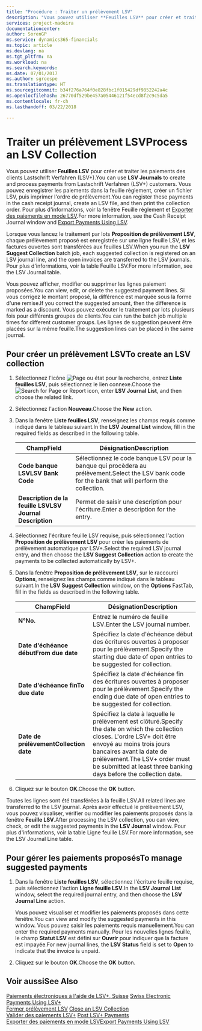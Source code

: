 ```yaml
---
title: "Procédure : Traiter un prélèvement LSV"
description: "Vous pouvez utiliser **Feuilles LSV** pour créer et traiter les paiements des clients Lastschrift Verfahren (LSV+). Vous pouvez enregistrer les paiements dans la feuille règlement, créer un fichier LSV, puis imprimer l'ordre de prélèvement."
services: project-madeira
documentationcenter: 
author: SorenGP
ms.service: dynamics365-financials
ms.topic: article
ms.devlang: na
ms.tgt_pltfrm: na
ms.workload: na
ms.search.keywords: 
ms.date: 07/01/2017
ms.author: sgroespe
ms.translationtype: HT
ms.sourcegitcommit: b34f276a764f0e828fbc1f015429df9852242a4c
ms.openlocfilehash: 26770df529be457a05446121f54ecd8f2c9c5da5
ms.contentlocale: fr-ch
ms.lasthandoff: 03/22/2018

---
```

# <a name="process-an-lsv-collection"></a><span data-ttu-id="74c2d-104">Traiter un prélèvement LSV</span><span class="sxs-lookup"><span data-stu-id="74c2d-104">Process an LSV Collection</span></span>
<span data-ttu-id="74c2d-105">Vous pouvez utiliser **Feuilles LSV** pour créer et traiter les paiements des clients Lastschrift Verfahren (LSV+).</span><span class="sxs-lookup"><span data-stu-id="74c2d-105">You can use **LSV Journals** to create and process payments from Lastschrift Verfahren (LSV+) customers.</span></span> <span data-ttu-id="74c2d-106">Vous pouvez enregistrer les paiements dans la feuille règlement, créer un fichier LSV, puis imprimer l'ordre de prélèvement.</span><span class="sxs-lookup"><span data-stu-id="74c2d-106">You can register these payments in the cash receipt journal, create an LSV file, and then print the collection order.</span></span> <span data-ttu-id="74c2d-107">Pour plus d'informations, voir la fenêtre Feuille règlement et [Exporter des paiements en mode LSV](how-to-export-payments-using-lsv.md).</span><span class="sxs-lookup"><span data-stu-id="74c2d-107">For more information, see the Cash Receipt Journal window and [Export Payments Using LSV](how-to-export-payments-using-lsv.md).</span></span>  

<span data-ttu-id="74c2d-108">Lorsque vous lancez le traitement par lots **Proposition de prélèvement LSV**, chaque prélèvement proposé est enregistrée sur une ligne feuille LSV, et les factures ouvertes sont transférées aux feuilles LSV.</span><span class="sxs-lookup"><span data-stu-id="74c2d-108">When you run the **LSV Suggest Collection** batch job, each suggested collection is registered on an LSV journal line, and the open invoices are transferred to the LSV journals.</span></span> <span data-ttu-id="74c2d-109">Pour plus d'informations, voir la table Feuille LSV.</span><span class="sxs-lookup"><span data-stu-id="74c2d-109">For more information, see the LSV Journal table.</span></span>  

<span data-ttu-id="74c2d-110">Vous pouvez afficher, modifier ou supprimer les lignes paiement proposées.</span><span class="sxs-lookup"><span data-stu-id="74c2d-110">You can view, edit, or delete the suggested payment lines.</span></span> <span data-ttu-id="74c2d-111">Si vous corrigez le montant proposé, la différence est marquée sous la forme d'une remise.</span><span class="sxs-lookup"><span data-stu-id="74c2d-111">If you correct the suggested amount, then the difference is marked as a discount.</span></span> <span data-ttu-id="74c2d-112">Vous pouvez exécuter le traitement par lots plusieurs fois pour différents groupes de clients.</span><span class="sxs-lookup"><span data-stu-id="74c2d-112">You can run the batch job multiple times for different customer groups.</span></span> <span data-ttu-id="74c2d-113">Les lignes de suggestion peuvent être placées sur la même feuille.</span><span class="sxs-lookup"><span data-stu-id="74c2d-113">The suggestion lines can be placed in the same journal.</span></span>  

## <a name="to-create-an-lsv-collection"></a><span data-ttu-id="74c2d-114">Pour créer un prélèvement LSV</span><span class="sxs-lookup"><span data-stu-id="74c2d-114">To create an LSV collection</span></span>  

1.  <span data-ttu-id="74c2d-115">Sélectionnez l'icône ![Page ou état pour la recherche](../../media/ui-search/search_small.png "icône Page ou état pour la recherche"), entrez **Liste feuilles LSV**, puis sélectionnez le lien connexe.</span><span class="sxs-lookup"><span data-stu-id="74c2d-115">Choose the ![Search for Page or Report](../../media/ui-search/search_small.png "Search for Page or Report icon") icon, enter **LSV Journal List**, and then choose the related link.</span></span>  
2.  <span data-ttu-id="74c2d-116">Sélectionnez l'action **Nouveau**.</span><span class="sxs-lookup"><span data-stu-id="74c2d-116">Choose the **New** action.</span></span>  
3.  <span data-ttu-id="74c2d-117">Dans la fenêtre **Liste feuilles LSV**, renseignez les champs requis comme indiqué dans le tableau suivant.</span><span class="sxs-lookup"><span data-stu-id="74c2d-117">In the **LSV Journal List** window, fill in the required fields as described in the following table.</span></span>  

    |<span data-ttu-id="74c2d-118">Champ</span><span class="sxs-lookup"><span data-stu-id="74c2d-118">Field</span></span>|<span data-ttu-id="74c2d-119">Désignation</span><span class="sxs-lookup"><span data-stu-id="74c2d-119">Description</span></span>|  
    |---------------------------------|---------------------------------------|  
    |<span data-ttu-id="74c2d-120">**Code banque LSV**</span><span class="sxs-lookup"><span data-stu-id="74c2d-120">**LSV Bank Code**</span></span>|<span data-ttu-id="74c2d-121">Sélectionnez le code banque LSV pour la banque qui procèdera au prélèvement.</span><span class="sxs-lookup"><span data-stu-id="74c2d-121">Select the LSV bank code for the bank that will perform the collection.</span></span>|  
    |<span data-ttu-id="74c2d-122">**Description de la feuille LSV**</span><span class="sxs-lookup"><span data-stu-id="74c2d-122">**LSV Journal Description**</span></span>|<span data-ttu-id="74c2d-123">Permet de saisir une description pour l'écriture.</span><span class="sxs-lookup"><span data-stu-id="74c2d-123">Enter a description for the entry.</span></span>|

4.  <span data-ttu-id="74c2d-124">Sélectionnez l'écriture feuille LSV requise, puis sélectionnez l'action **Proposition de prélèvement LSV** pour créer les paiements de prélèvement automatique par LSV+.</span><span class="sxs-lookup"><span data-stu-id="74c2d-124">Select the required LSV journal entry, and then choose the **LSV Suggest Collection** action to create the payments to be collected automatically by LSV+.</span></span>  
5.  <span data-ttu-id="74c2d-125">Dans la fenêtre **Proposition de prélèvement LSV**, sur le raccourci **Options**, renseignez les champs comme indiqué dans le tableau suivant.</span><span class="sxs-lookup"><span data-stu-id="74c2d-125">In the **LSV Suggest Collection** window, on the **Options** FastTab, fill in the fields as described in the following table.</span></span>  

    |<span data-ttu-id="74c2d-126">Champ</span><span class="sxs-lookup"><span data-stu-id="74c2d-126">Field</span></span>|<span data-ttu-id="74c2d-127">Désignation</span><span class="sxs-lookup"><span data-stu-id="74c2d-127">Description</span></span>|  
    |---------------------------------|---------------------------------------|  
    |<span data-ttu-id="74c2d-128">**N°**</span><span class="sxs-lookup"><span data-stu-id="74c2d-128">**No.**</span></span>|<span data-ttu-id="74c2d-129">Entrez le numéro de feuille LSV.</span><span class="sxs-lookup"><span data-stu-id="74c2d-129">Enter the LSV journal number.</span></span>|  
    |<span data-ttu-id="74c2d-130">**Date d'échéance début**</span><span class="sxs-lookup"><span data-stu-id="74c2d-130">**From due date**</span></span>|<span data-ttu-id="74c2d-131">Spécifiez la date d'échéance début des écritures ouvertes à proposer pour le prélèvement.</span><span class="sxs-lookup"><span data-stu-id="74c2d-131">Specify the starting due date of open entries to be suggested for collection.</span></span>|  
    |<span data-ttu-id="74c2d-132">**Date d'échéance fin**</span><span class="sxs-lookup"><span data-stu-id="74c2d-132">**To due date**</span></span>|<span data-ttu-id="74c2d-133">Spécifiez la date d'échéance fin des écritures ouvertes à proposer pour le prélèvement.</span><span class="sxs-lookup"><span data-stu-id="74c2d-133">Specify the ending due date of open entries to be suggested for collection.</span></span>|  
    |<span data-ttu-id="74c2d-134">**Date de prélèvement**</span><span class="sxs-lookup"><span data-stu-id="74c2d-134">**Collection date**</span></span>|<span data-ttu-id="74c2d-135">Spécifiez la date à laquelle le prélèvement est clôturé.</span><span class="sxs-lookup"><span data-stu-id="74c2d-135">Specify the date on which the collection closes.</span></span> <span data-ttu-id="74c2d-136">L'ordre LSV+ doit être envoyé au moins trois jours bancaires avant la date de prélèvement.</span><span class="sxs-lookup"><span data-stu-id="74c2d-136">The LSV+ order must be submitted at least three banking days before the collection date.</span></span>|  

6.  <span data-ttu-id="74c2d-137">Cliquez sur le bouton **OK**.</span><span class="sxs-lookup"><span data-stu-id="74c2d-137">Choose the **OK** button.</span></span>  

<span data-ttu-id="74c2d-138">Toutes les lignes sont été transférées à la feuille LSV.</span><span class="sxs-lookup"><span data-stu-id="74c2d-138">All related lines are transferred to the LSV journal.</span></span> <span data-ttu-id="74c2d-139">Après avoir effectué le prélèvement LSV, vous pouvez visualiser, vérifier ou modifier les paiements proposés dans la fenêtre **Feuille LSV**.</span><span class="sxs-lookup"><span data-stu-id="74c2d-139">After processing the LSV collection, you can view, check, or edit the suggested payments in the **LSV Journal** window.</span></span> <span data-ttu-id="74c2d-140">Pour plus d'informations, voir la table Ligne feuille LSV.</span><span class="sxs-lookup"><span data-stu-id="74c2d-140">For more information, see the LSV Journal Line table.</span></span>  

## <a name="to-manage-suggested-payments"></a><span data-ttu-id="74c2d-141">Pour gérer les paiements proposés</span><span class="sxs-lookup"><span data-stu-id="74c2d-141">To manage suggested payments</span></span>  

1.  <span data-ttu-id="74c2d-142">Dans la fenêtre **Liste feuilles LSV**, sélectionnez l'écriture feuille requise, puis sélectionnez l'action **Ligne feuille LSV**.</span><span class="sxs-lookup"><span data-stu-id="74c2d-142">In the **LSV Journal List** window, select the required journal entry, and then choose the **LSV Journal Line** action.</span></span>  

    <span data-ttu-id="74c2d-143">Vous pouvez visualiser et modifier les paiements proposés dans cette fenêtre.</span><span class="sxs-lookup"><span data-stu-id="74c2d-143">You can view and modify the suggested payments in this window.</span></span> <span data-ttu-id="74c2d-144">Vous pouvez saisir les paiements requis manuellement.</span><span class="sxs-lookup"><span data-stu-id="74c2d-144">You can enter the required payments manually.</span></span> <span data-ttu-id="74c2d-145">Pour les nouvelles lignes feuille, le champ **Statut LSV** est défini sur **Ouvrir** pour indiquer que la facture est impayée.</span><span class="sxs-lookup"><span data-stu-id="74c2d-145">For new journal lines, the **LSV Status** field is set to **Open** to indicate that the invoice is unpaid.</span></span>  

3.  <span data-ttu-id="74c2d-146">Cliquez sur le bouton **OK**.</span><span class="sxs-lookup"><span data-stu-id="74c2d-146">Choose the **OK** button.</span></span>  

## <a name="see-also"></a><span data-ttu-id="74c2d-147">Voir aussi</span><span class="sxs-lookup"><span data-stu-id="74c2d-147">See Also</span></span>  
 <span data-ttu-id="74c2d-148">[Paiements électroniques à l'aide de LSV+, Suisse](swiss-electronic-payments-using-lsv-.md) </span><span class="sxs-lookup"><span data-stu-id="74c2d-148">[Swiss Electronic Payments Using LSV+](swiss-electronic-payments-using-lsv-.md) </span></span>  
 <span data-ttu-id="74c2d-149">[Fermer prélèvement LSV](how-to-close-an-lsv-collection.md) </span><span class="sxs-lookup"><span data-stu-id="74c2d-149">[Close an LSV Collection](how-to-close-an-lsv-collection.md) </span></span>  
 <span data-ttu-id="74c2d-150">[Valider des paiements LSV+](how-to-post-lsv-payments.md) </span><span class="sxs-lookup"><span data-stu-id="74c2d-150">[Post LSV+ Payments](how-to-post-lsv-payments.md) </span></span>  
 [<span data-ttu-id="74c2d-151">Exporter des paiements en mode LSV</span><span class="sxs-lookup"><span data-stu-id="74c2d-151">Export Payments Using LSV</span></span>](how-to-export-payments-using-lsv.md)

